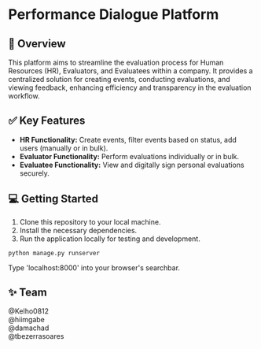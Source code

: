 # Performance Dialogue Platform

## 🚀 Overview
This platform aims to streamline the evaluation process for Human Resources (HR), Evaluators, and Evaluatees within a company. 
It provides a centralized solution for creating events, conducting evaluations, and viewing feedback, 
enhancing efficiency and transparency in the evaluation workflow.

## ✅ Key Features
- **HR Functionality:** Create events, filter events based on status, add users (manually or in bulk).
- **Evaluator Functionality:** Perform evaluations individually or in bulk.
- **Evaluatee Functionality:** View and digitally sign personal evaluations securely.

## 💻 Getting Started
1. Clone this repository to your local machine.
2. Install the necessary dependencies.
3. Run the application locally for testing and development.
```
python manage.py runserver
```
Type 'localhost:8000' into your browser's searchbar.

## ✨ Team
@Kelho0812   
@hiimgabe   
@damachad   
@tbezerrasoares   
